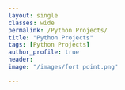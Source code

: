 ```yaml
---
layout: single
classes: wide
permalink: /Python Projects/
title: "Python Projects"
tags: [Python Projects]
author_profile: true
header:
image: "/images/fort point.png"

---
```


